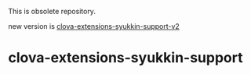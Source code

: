 This is obsolete repository.

new version is [clova-extensions-syukkin-support-v2](https://github.com/sassy/clova-extensions-syukkin-support-v2)

# clova-extensions-syukkin-support

